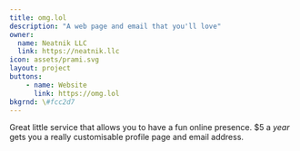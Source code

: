 ```yaml
---
title: omg.lol
description: "A web page and email that you'll love"
owner:
  name: Neatnik LLC
  link: https://neatnik.llc
icon: assets/prami.svg
layout: project
buttons:
    - name: Website
      link: https://omg.lol
bkgrnd: \#fcc2d7
---
```


Great little service that allows you to have a fun online presence. $5 a *year* gets you a really customisable profile page and email address. 
